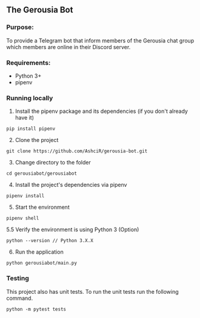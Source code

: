 ## The Gerousia Bot
### Purpose:
To provide a Telegram bot that inform members of the
Gerousia chat group which members are online in their
Discord server.

### Requirements:
- Python 3+
- pipenv

### Running locally
1. Install the pipenv package and its dependencies (if you don't already have it)
```
pip install pipenv
```
2. Clone the project
```
git clone https://github.com/AshciR/gerousia-bot.git
```
3. Change directory to the folder
```
cd gerousiabot/gerousiabot
```
4. Install the project's dependencies via pipenv
```
pipenv install
```
5. Start the environment
```
pipenv shell
```
5.5 Verify the environment is using Python 3 (Option)
```
python --version // Python 3.X.X
```
6. Run the application
```
python gerousiabot/main.py
```

### Testing
This project also has unit tests. To run the unit tests
run the following command.
```
python -m pytest tests
```

